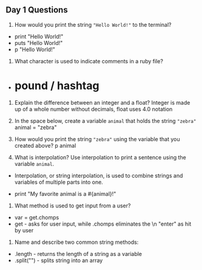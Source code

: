 ## Day 1 Questions

1. How would you print the string `"Hello World!"` to the terminal?
* print "Hello World!"
* puts "Hello World!"
* p "Hello World!"

1. What character is used to indicate comments in a ruby file?
* # pound / hashtag

1. Explain the difference between an integer and a float?
Integer is made up of a whole number without decimals, float uses 4.0 notation

1. In the space below, create a variable `animal` that holds the string `"zebra"`
animal = "zebra"

1. How would you print the string `"zebra"` using the variable that you created above?
p animal

1. What is interpolation? Use interpolation to print a sentence using the variable `animal`.
* Interpolation, or string interpolation, is used to combine strings and variables of multiple parts into one.

* print "My favorite animal is a #{animal}!"

1. What method is used to get input from a user?
* var = get.chomps
* get - asks for user input, while .chomps eliminates the \n "enter" as hit by user

1. Name and describe two common string methods:
* .length - returns the length of a string as a variable
* .split("") - splits string into an array
